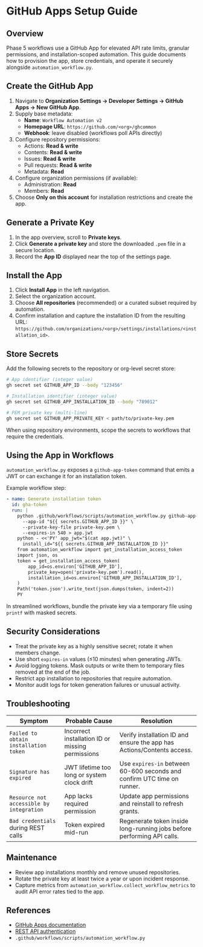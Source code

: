 <!-- file: docs/refactors/workflows/v2/github-apps-setup.md -->
<!-- version: 1.0.0 -->
<!-- guid: d4e5f6a7-b8c9-0d1e-2f3a-4b5c6d7e8f9a -->

# GitHub Apps Setup Guide

## Overview

Phase 5 workflows use a GitHub App for elevated API rate limits, granular permissions, and
installation-scoped automation. This guide documents how to provision the app, store credentials, and
operate it securely alongside `automation_workflow.py`.

## Create the GitHub App

1. Navigate to **Organization Settings → Developer Settings → GitHub Apps → New GitHub App**.
2. Supply base metadata:
   - **Name**: `Workflow Automation v2`
   - **Homepage URL**: `https://github.com/<org>/ghcommon`
   - **Webhook**: leave disabled (workflows poll APIs directly)
3. Configure repository permissions:
   - Actions: **Read & write**
   - Contents: **Read & write**
   - Issues: **Read & write**
   - Pull requests: **Read & write**
   - Metadata: **Read**
4. Configure organization permissions (if available):
   - Administration: **Read**
   - Members: **Read**
5. Choose **Only on this account** for installation restrictions and create the app.

## Generate a Private Key

1. In the app overview, scroll to **Private keys**.
2. Click **Generate a private key** and store the downloaded `.pem` file in a secure location.
3. Record the **App ID** displayed near the top of the settings page.

## Install the App

1. Click **Install App** in the left navigation.
2. Select the organization account.
3. Choose **All repositories** (recommended) or a curated subset required by automation.
4. Confirm installation and capture the installation ID from the resulting URL:
   `https://github.com/organizations/<org>/settings/installations/<installation_id>`.

## Store Secrets

Add the following secrets to the repository or org-level secret store:

```bash
# App identifier (integer value)
gh secret set GITHUB_APP_ID --body "123456"

# Installation identifier (integer value)
gh secret set GITHUB_APP_INSTALLATION_ID --body "789012"

# PEM private key (multi-line)
gh secret set GITHUB_APP_PRIVATE_KEY < path/to/private-key.pem
```

When using repository environments, scope the secrets to workflows that require the credentials.

## Using the App in Workflows

`automation_workflow.py` exposes a `github-app-token` command that emits a JWT or can exchange it for
an installation token.

Example workflow step:

```yaml
- name: Generate installation token
  id: gha-token
  run: |
    python .github/workflows/scripts/automation_workflow.py github-app-token \
      --app-id "${{ secrets.GITHUB_APP_ID }}" \
      --private-key-file private-key.pem \
      --expires-in 540 > app.jwt
    python - <<'PY' app_jwt="$(cat app.jwt)" \
      install_id="${{ secrets.GITHUB_APP_INSTALLATION_ID }}"
    from automation_workflow import get_installation_access_token
    import json, os
    token = get_installation_access_token(
        app_id=os.environ['GITHUB_APP_ID'],
        private_key=open('private-key.pem').read(),
        installation_id=os.environ['GITHUB_APP_INSTALLATION_ID'],
    )
    Path('token.json').write_text(json.dumps(token, indent=2))
    PY
```

In streamlined workflows, bundle the private key via a temporary file using `printf` with masked
secrets.

## Security Considerations

- Treat the private key as a highly sensitive secret; rotate it when members change.
- Use short `expires-in` values (≤10 minutes) when generating JWTs.
- Avoid logging tokens. Mask outputs or write them to temporary files removed at the end of the job.
- Restrict app installation to repositories that require automation.
- Monitor audit logs for token generation failures or unusual activity.

## Troubleshooting

| Symptom | Probable Cause | Resolution |
| --- | --- | --- |
| `Failed to obtain installation token` | Incorrect installation ID or missing permissions | Verify installation ID and ensure the app has Actions/Contents access. |
| `Signature has expired` | JWT lifetime too long or system clock drift | Use `expires-in` between 60-600 seconds and confirm UTC time on runner. |
| `Resource not accessible by integration` | App lacks required permission | Update app permissions and reinstall to refresh grants. |
| `Bad credentials` during REST calls | Token expired mid-run | Regenerate token inside long-running jobs before performing API calls. |

## Maintenance

- Review app installations monthly and remove unused repositories.
- Rotate the private key at least twice a year or upon incident response.
- Capture metrics from `automation_workflow.collect_workflow_metrics` to audit API error rates tied to the app.

## References

- [GitHub Apps documentation](https://docs.github.com/en/apps)
- [REST API authentication](https://docs.github.com/en/rest/overview/authenticating-to-the-rest-api)
- `.github/workflows/scripts/automation_workflow.py`

